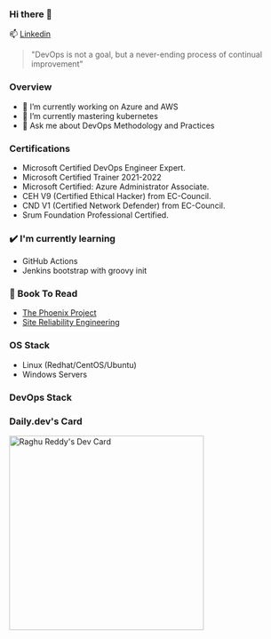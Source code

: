 ### Hi there 👋

📫 [Linkedin](https://www.linkedin.com/in/raghureddycloud/)

> "DevOps is not a goal, but a never-ending process of continual improvement"

### Overview

- 🔭 I’m currently working on Azure and AWS 
- 🌱 I’m currently mastering kubernetes
- 💬 Ask me about DevOps Methodology and Practices 

### Certifications 
- Microsoft Certified DevOps Engineer Expert.
- Microsoft Certified Trainer 2021-2022 
- Microsoft Certified: Azure Administrator Associate.
- CEH V9 (Certified Ethical Hacker) from EC-Council.
- CND V1 (Certified Network Defender) from EC-Council.
- Srum Foundation Professional Certified.

### ✔️ I'm currently learning
- GitHub Actions
- Jenkins bootstrap with groovy init


### 📘 Book To Read
- [The Phoenix Project](https://g.co/kgs/TRC14r)
- [Site Reliability Engineering](https://g.co/kgs/BrZWhj)


### OS Stack
 - Linux (Redhat/CentOS/Ubuntu)
 - Windows Servers

###  DevOps Stack

###  Daily.dev's Card 
<a href="https://app.daily.dev/raghureddy"><img src="https://api.daily.dev/devcards/67be9fb7d6284f069c9a905f3c5e26ec.png?r=nk0" width="350" alt="Raghu Reddy's Dev Card"/></a>
<!--
**raghureddycloud/raghureddycloud** is a ✨ _special_ ✨ repository because its `README.md` (this file) appears on your GitHub profile.


-->
